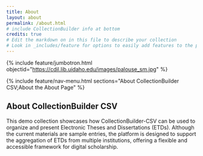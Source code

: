 ```yaml
---
title: About
layout: about
permalink: /about.html
# include CollectionBuilder info at bottom
credits: true
# Edit the markdown on in this file to describe your collection
# Look in _includes/feature for options to easily add features to the page
---
```


{% include feature/jumbotron.html objectid="https://cdil.lib.uidaho.edu/images/palouse_sm.jpg" %} 

{% include feature/nav-menu.html sections="About CollectionBuilder CSV;About the About Page" %}

## About CollectionBuilder CSV

This demo collection showcases how CollectionBuilder-CSV can be used to organize and present Electronic Theses and Dissertations (ETDs). Although the current materials are sample entries, the platform is designed to support the aggregation of ETDs from multiple institutions, offering a flexible and accessible framework for digital scholarship.


